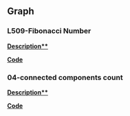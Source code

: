 ## Graph

### L509-Fibonacci Number
**[Description**](https://structy.net/problems/undirected-path)**

**[Code](./03.undirected_path.py)**


### 04-connected components count
**[Description**](https://structy.net/problems/connected-components-count)**

**[Code](./04.connected_components_count.py)**